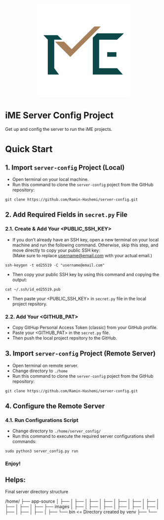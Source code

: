 <div align="center">
 <img alt="iME" height="300px" src="assets/ime_logo.png">
</div>

# iME Server Config Project

Get up and config the server to run the iME projects.


# Quick Start

## 1. Import `server-config` Project (Local)
- Open terminal on your local machine.
- Run this command to clone the `server-config` poject from the GitHub repository:
```
git clone https://github.com/Ramin-Hashemi/server-config.git
```
## 2. Add Required Fields in `secret.py` File
  ### 2.1. Create & Add Your <PUBLIC_SSH_KEY>
  - If you don’t already have an SSH key, open a new terminal on your local machine and run the following command. Otherwise, skip this step, and move directly to copy your public SSH key:  
  (Make sure to replace <username@email.com> with your actual email.)
  ```
  ssh-keygen -t ed25519 -C "username@email.com"
  ```
  - Then copy your public SSH key by using this command and copying the output:
  ```
  cat ~/.ssh/id_ed25519.pub
  ```
  - Then paste your <PUBLIC_SSH_KEY> in `secret.py` file in the local project repsitory.
  ### 2.2. Add Your <GITHUB_PAT>
  - Copy GitHup Personal Access Token (classic) from your GitHub profile.
  - Paste your <GITHUB_PAT> in the `secret.py` file.
  - Then push the local project repsitory to the GitHub.
## 3. Import `server-config` Project (Remote Server)
- Open terminal on remote server.
- Change directory to `./home`
- Run this command to clone the `server-config` poject from the GitHub repository:
```
git clone https://github.com/Ramin-Hashemi/server-config.git
```
## 4. Configure the Remote Server
  ### 4.1. Run Configurations Script
  - Change directory to `./home/server_config/`
  - Run this command to execute the required server configurations shell commands:
  ```
  sudo python3 server_config.py run
  ```

### Enjoy!


## Helps:


 Final server directory structure

/home/
├── app-source
│   ├── 
│   ├── 
│   ├── 
│   ├── 
│   ├── 
│   ├── 
│   ├── 
│   ├── 
│   ├── 
│   ├── 
├── images
│   ├── 
│   ├── 
│   ├── 
│   ├── 
│   ├── 
│   ├── 
│   ├── 
│   ├── 
│   ├── 
│   ├── 
└──  bin                          <= Directory created by venv
    ├── 
    └── 
